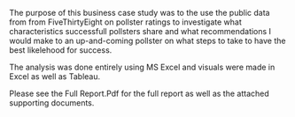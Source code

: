 The purpose of this business case study was to the use the public data from from FiveThirtyEight on pollster ratings to investigate what characteristics successfull pollsters share and what recommendations I would make to an up-and-coming pollster on what steps to take to have the best likelehood for success.

The analysis was done entirely using MS Excel and visuals were made in Excel as well as Tableau.

Please see the Full Report.Pdf for the full report as well as the attached supporting documents.

